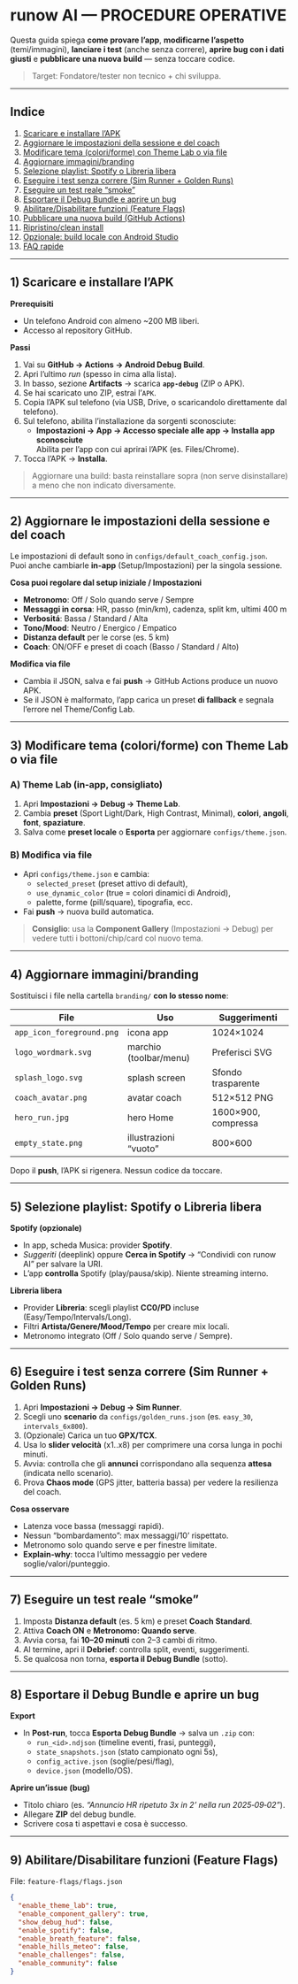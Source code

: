 # runow AI — PROCEDURE OPERATIVE

Questa guida spiega **come provare l’app**, **modificarne l’aspetto** (temi/immagini), **lanciare i test** (anche senza correre),
**aprire bug con i dati giusti** e **pubblicare una nuova build** — senza toccare codice.

> Target: Fondatore/tester non tecnico + chi sviluppa.

---

## Indice
1. [Scaricare e installare l’APK](#1-scaricare-e-installare-lapk)
2. [Aggiornare le impostazioni della sessione e del coach](#2-aggiornare-le-impostazioni-della-sessione-e-del-coach)
3. [Modificare tema (colori/forme) con Theme Lab o via file](#3-modificare-tema-coloriforme-con-theme-lab-o-via-file)
4. [Aggiornare immagini/branding](#4-aggiornare-immaginibranding)
5. [Selezione playlist: Spotify o Libreria libera](#5-selezione-playlist-spotify-o-libreria-libera)
6. [Eseguire i test senza correre (Sim Runner + Golden Runs)](#6-eseguire-i-test-senza-correre-sim-runner--golden-runs)
7. [Eseguire un test reale “smoke”](#7-eseguire-un-test-reale-smoke)
8. [Esportare il Debug Bundle e aprire un bug](#8-esportare-il-debug-bundle-e-aprire-un-bug)
9. [Abilitare/Disabilitare funzioni (Feature Flags)](#9-abilitatedisabilitare-funzioni-feature-flags)
10. [Pubblicare una nuova build (GitHub Actions)](#10-pubblicare-una-nuova-build-github-actions)
11. [Ripristino/clean install](#11-ripristinoclean-install)
12. [Opzionale: build locale con Android Studio](#12-opzionale-build-locale-con-android-studio)
13. [FAQ rapide](#13-faq-rapide)

---

## 1) Scaricare e installare l’APK

**Prerequisiti**
- Un telefono Android con almeno ~200 MB liberi.
- Accesso al repository GitHub.

**Passi**
1. Vai su **GitHub → Actions → Android Debug Build**.
2. Apri l’ultimo *run* (spesso in cima alla lista).
3. In basso, sezione **Artifacts** → scarica **`app-debug`** (ZIP o APK).
4. Se hai scaricato uno ZIP, estrai l’`APK`.
5. Copia l’APK sul telefono (via USB, Drive, o scaricandolo direttamente dal telefono).
6. Sul telefono, abilita l’installazione da sorgenti sconosciute:
   - **Impostazioni → App → Accesso speciale alle app → Installa app sconosciute**  
     Abilita per l’app con cui aprirai l’APK (es. Files/Chrome).
7. Tocca l’APK → **Installa**.

> Aggiornare una build: basta reinstallare sopra (non serve disinstallare) a meno che non indicato diversamente.

---

## 2) Aggiornare le impostazioni della sessione e del coach

Le impostazioni di default sono in `configs/default_coach_config.json`.  
Puoi anche cambiarle **in-app** (Setup/Impostazioni) per la singola sessione.

**Cosa puoi regolare dal setup iniziale / Impostazioni**
- **Metronomo**: Off / Solo quando serve / Sempre
- **Messaggi in corsa**: HR, passo (min/km), cadenza, split km, ultimi 400 m
- **Verbositá**: Bassa / Standard / Alta
- **Tono/Mood**: Neutro / Energico / Empatico
- **Distanza default** per le corse (es. 5 km)
- **Coach**: ON/OFF e preset di coach (Basso / Standard / Alto)

**Modifica via file**
- Cambia il JSON, salva e fai **push** → GitHub Actions produce un nuovo APK.
- Se il JSON è malformato, l’app carica un preset **di fallback** e segnala l’errore nel Theme/Config Lab.

---

## 3) Modificare tema (colori/forme) con Theme Lab o via file

### A) Theme Lab (in‑app, consigliato)
1. Apri **Impostazioni → Debug → Theme Lab**.
2. Cambia **preset** (Sport Light/Dark, High Contrast, Minimal), **colori**, **angoli**, **font**, **spaziature**.
3. Salva come **preset locale** o **Esporta** per aggiornare `configs/theme.json`.

### B) Modifica via file
- Apri `configs/theme.json` e cambia:
  - `selected_preset` (preset attivo di default),
  - `use_dynamic_color` (true = colori dinamici di Android),
  - palette, forme (pill/square), tipografia, ecc.
- Fai **push** → nuova build automatica.

> **Consiglio**: usa la **Component Gallery** (Impostazioni → Debug) per vedere tutti i bottoni/chip/card col nuovo tema.

---

## 4) Aggiornare immagini/branding

Sostituisci i file nella cartella `branding/` **con lo stesso nome**:

| File | Uso | Suggerimenti |
|---|---|---|
| `app_icon_foreground.png` | icona app | 1024×1024 |
| `logo_wordmark.svg` | marchio (toolbar/menu) | Preferisci SVG |
| `splash_logo.svg` | splash screen | Sfondo trasparente |
| `coach_avatar.png` | avatar coach | 512×512 PNG |
| `hero_run.jpg` | hero Home | 1600×900, compressa |
| `empty_state.png` | illustrazioni “vuoto” | 800×600 |

Dopo il **push**, l’APK si rigenera. Nessun codice da toccare.

---

## 5) Selezione playlist: Spotify o Libreria libera

**Spotify (opzionale)**
- In app, scheda Musica: provider **Spotify**.  
- *Suggeriti* (deeplink) oppure **Cerca in Spotify** → “Condividi con runow AI” per salvare la URI.  
- L’app **controlla** Spotify (play/pausa/skip). Niente streaming interno.

**Libreria libera**
- Provider **Libreria**: scegli playlist **CC0/PD** incluse (Easy/Tempo/Intervals/Long).
- Filtri **Artista/Genere/Mood/Tempo** per creare mix locali.  
- Metronomo integrato (Off / Solo quando serve / Sempre).

---

## 6) Eseguire i test senza correre (Sim Runner + Golden Runs)

1. Apri **Impostazioni → Debug → Sim Runner**.
2. Scegli uno **scenario** da `configs/golden_runs.json` (es. `easy_30`, `intervals_6x800`).
3. (Opzionale) Carica un tuo **GPX/TCX**.
4. Usa lo **slider velocità** (x1..x8) per comprimere una corsa lunga in pochi minuti.
5. Avvia: controlla che gli **annunci** corrispondano alla sequenza **attesa** (indicata nello scenario).
6. Prova **Chaos mode** (GPS jitter, batteria bassa) per vedere la resilienza del coach.

**Cosa osservare**
- Latenza voce bassa (messaggi rapidi).
- Nessun “bombardamento”: max messaggi/10’ rispettato.
- Metronomo solo quando serve e per finestre limitate.
- **Explain‑why**: tocca l’ultimo messaggio per vedere soglie/valori/punteggio.

---

## 7) Eseguire un test reale “smoke”

1. Imposta **Distanza default** (es. 5 km) e preset **Coach Standard**.
2. Attiva **Coach ON** e **Metronomo: Quando serve**.
3. Avvia corsa, fai **10–20 minuti** con 2–3 cambi di ritmo.
4. Al termine, apri il **Debrief**: controlla split, eventi, suggerimenti.
5. Se qualcosa non torna, **esporta il Debug Bundle** (sotto).

---

## 8) Esportare il Debug Bundle e aprire un bug

**Export**
- In **Post‑run**, tocca **Esporta Debug Bundle** → salva un `.zip` con:
  - `run_<id>.ndjson` (timeline eventi, frasi, punteggi),
  - `state_snapshots.json` (stato campionato ogni 5s),
  - `config_active.json` (soglie/pesi/flag),
  - `device.json` (modello/OS).

**Aprire un’issue (bug)**
- Titolo chiaro (es. _“Annuncio HR ripetuto 3x in 2’ nella run 2025‑09‑02”_).
- Allegare **ZIP** del debug bundle.
- Scrivere cosa ti aspettavi e cosa è successo.

---

## 9) Abilitare/Disabilitare funzioni (Feature Flags)

File: `feature-flags/flags.json`

```json
{
  "enable_theme_lab": true,
  "enable_component_gallery": true,
  "show_debug_hud": false,
  "enable_spotify": false,
  "enable_breath_feature": false,
  "enable_hills_meteo": false,
  "enable_challenges": false,
  "enable_community": false
}